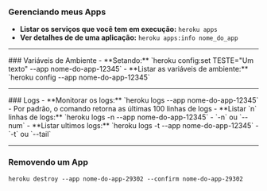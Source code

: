 ### Gerenciando meus Apps
- **Listar os serviços que você tem em execução:** `heroku apps`
- **Ver detalhes de de uma aplicação:** `heroku apps:info nome_do_app`
<hr />
### Variáveis de Ambiente
- **Setando:** `heroku config:set TESTE="Um texto" --app nome-do-app-12345`
- **Listar as variáveis de ambiente:** `heroku config --app nome-do-app-12345`
<hr />
### Logs
- **Monitorar os logs:** `heroku logs --app nome-do-app-12345`
	- Por padrão, o comando retorna as últimas 100 linhas de logs
- **Listar `n` linhas de logs:** `heroku logs -n --app nome-do-app-12345`
	- `-n` ou `--num`
- **Listar ultimos logs:** `heroku logs -t --app nome-do-app-12345`
- `-t` ou `--tail`
<hr />

### Removendo um App
```
heroku destroy --app nome-do-app-29302 --confirm nome-do-app-29302
```